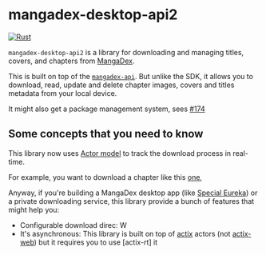# mangadex-desktop-api2

[![Rust][rust-action-badge]][rust-action]

`mangadex-desktop-api2` is a library for downloading and managing titles, covers, and chapters from [MangaDex][mangadex].

This is built on top of the [`mangadex-api`][mangadex-api].
But unlike the SDK, it allows you to download, read, update and delete chapter images, covers and titles metadata from your local device.

It might also get a package management system, sees [#174][pms]

## Some concepts that you need to know

This library now uses [Actor model][actor-model] to track the download process in real-time.

For example, you want to download a chapter like this [one][rascal-dnd-dreaming-girl-en-11], 

Anyway, if you're building a MangaDex desktop app (like [Special Eureka][special-eureka]) or a private downloading service, this library provide a bunch of features that might help you:

- Configurable download direc: W
- It's asynchronous: This library is built on top of [actix] actors (not [actix-web]) but it requires you to use [actix-rt] it

[rust-action-badge]: https://github.com/tonymushah/eureka-mmanager/actions/workflows/rust.yml/badge.svg
[rust-action]: https://github.com/tonymushah/eureka-mmanager/actions/workflows/rust.yml
[mangadex]: https://mangadex.org
[mangadex-api]: https://github.com/tonymushah/mangadex-api
[pms]: https://github.com/tonymushah/eureka-mmanager/issues/174
[special-eureka]: https://github.com/tonymushah/special-eureka
[actix]: https://docs.rs/actix/latest/actix/
[actix-web]: https://docs.rs/actix-web/latest/actix_web/
[actor-model]: https://en.wikipedia.org/wiki/Actor_model
[rascal-dnd-dreaming-girl-en-11]: https://mangadex.org/chapter/baf51491-4440-4ae4-8381-840804e99d32